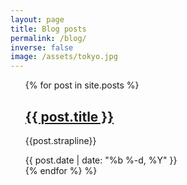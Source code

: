 ```yaml
---
layout: page
title: Blog posts
permalink: /blog/
inverse: false
image: /assets/tokyo.jpg
---
```





<ul>
{% for post in site.posts %}
<div class="post">
<h2 class="post__title"><a href="{{ post.url | prepend: site.baseurl }}">{{ post.title }}</a></h2>    
<div class="post__summary"><p>{{post.strapline}}</p>
</div>
<div class="post__meta">{{ post.date | date: "%b %-d, %Y" }}</div>
</div>
{% endfor %} %}
</ul>




